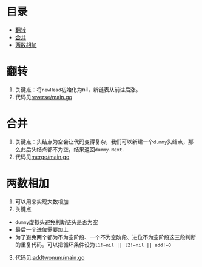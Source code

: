 
# 目录
- [翻转](#翻转)
- [合并](#合并)
- [两数相加](#两数相加)

# 翻转
1. 关键点：将`newHead`初始化为nil，新链表从前往后涨。
2. 代码见[reverse/main.go](reverse/main.go)

# 合并
1. 关键点：头结点为空会让代码变得复杂，我们可以新建一个`dummy`头结点，那么此后头结点都不为空，结果返回`dummy.Next`.
2. 代码见[merge/main.go](merge/main.go)

# 两数相加
1. 可以用来实现大数相加
2. 关键点
- `dummy`虚拟头避免判断链头是否为空
- 最后一个进位需要加上
- 为了避免两个都为不为空阶段、一个不为空阶段、进位不为空阶段这三段判断的重复代码。可以把循环条件设为`l1!=nil || l2!=nil || add!=0`
3. 代码见:[addtwonum/main.go](addtwonum/main.go)